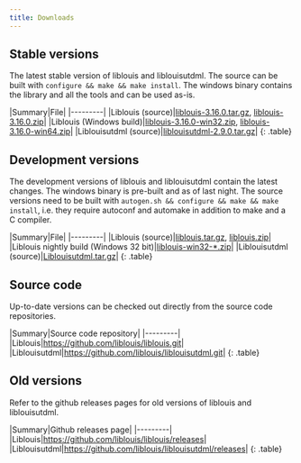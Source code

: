```yaml
---
title: Downloads
---
```


## Stable versions

The latest stable version of liblouis and liblouisutdml. The source
can be built with `configure && make && make install`. The windows
binary contains the library and all the tools and can be used as-is.

|Summary|File|
|---------|
|Liblouis (source)|[liblouis-3.16.0.tar.gz](https://github.com/liblouis/liblouis/releases/download/v3.16.0/liblouis-3.16.0.tar.gz), [liblouis-3.16.0.zip](https://github.com/liblouis/liblouis/releases/download/v3.16.0/liblouis-3.16.0.zip)|
|Liblouis (Windows build)|[liblouis-3.16.0-win32.zip](https://github.com/liblouis/liblouis/releases/download/v3.16.0/liblouis-3.16.0-win32.zip), [liblouis-3.16.0-win64.zip](https://github.com/liblouis/liblouis/releases/download/v3.16.0/liblouis-3.16.0-win64.zip)|
|Liblouisutdml (source)|[liblouisutdml-2.9.0.tar.gz](https://github.com/liblouis/liblouisutdml/releases/download/v2.9.0/liblouisutdml-2.9.0.tar.gz)|
{: .table}


## Development versions

The development versions of liblouis and liblouisutdml contain the
latest changes. The windows binary is pre-built and as of last night.
The source versions need to be built with `autogen.sh && configure &&
make && make install`, i.e. they require autoconf and automake in
addition to make and a C compiler.

|Summary|File|
|---------|
|Liblouis (source)|[liblouis.tar.gz](https://github.com/liblouis/liblouis/archive/master.tar.gz), [liblouis.zip](https://github.com/liblouis/liblouis/archive/master.zip)|
|Liblouis nightly build (Windows 32 bit)|[liblouis-win32-*.zip](https://github.com/liblouis/liblouis/releases/tag/snapshot)|
|Liblouisutdml (source)|[Liblouisutdml.tar.gz](https://github.com/liblouis/liblouisutdml/archive/master.tar.gz)|
{: .table}

## Source code

Up-to-date versions can be checked out directly from the source code repositories.

|Summary|Source code repository|
|---------|
|Liblouis|<https://github.com/liblouis/liblouis.git>|
|Liblouisutdml|<https://github.com/liblouis/liblouisutdml.git>|
{: .table}

## Old versions

Refer to the github releases pages for old versions of liblouis and liblouisutdml.

|Summary|Github releases page|
|---------|
|Liblouis|<https://github.com/liblouis/liblouis/releases>|
|Liblouisutdml|<https://github.com/liblouis/liblouisutdml/releases>|
{: .table}
